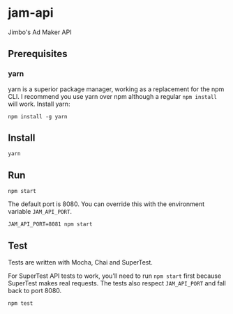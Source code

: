 # jam-api

Jimbo's Ad Maker API


## Prerequisites

### yarn

yarn is a superior package manager, working as a replacement for the npm CLI. I recommend you use yarn over npm although a regular `npm install` will work. Install yarn:

```
npm install -g yarn
```


## Install

```
yarn
```


## Run

```
npm start
```

The default port is 8080. You can override this with the environment variable `JAM_API_PORT`.

```
JAM_API_PORT=8081 npm start
```


## Test

Tests are written with Mocha, Chai and SuperTest.

For SuperTest API tests to work, you'll need to run `npm start` first because SuperTest makes real requests. The tests also respect `JAM_API_PORT` and fall back to port 8080.

```
npm test
```